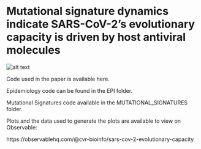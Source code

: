 # Mutational signature dynamics indicate SARS-CoV-2’s evolutionary capacity is driven by host antiviral molecules


![alt text](https://journals.plos.org/ploscompbiol/article/figure/image?size=large&id=10.1371/journal.pcbi.1011795.g003)

<p>Code used in the paper is available here.</p>
<p>Epidemiology code can be found in the EPI folder.</p>
<p>Mutational Signatures code available in the MUTATIONAL_SIGNATURES folder.</p>
<p>Plots and the data used to generate the plots are available to view on Observable: </p>
<p> 
   https://observablehq.com/@cvr-bioinfo/sars-cov-2-evolutionary-capacity
</p>
